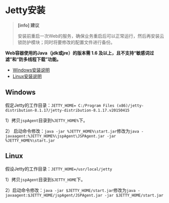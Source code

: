 # Jetty安装
>**[info] 建议**
>
>安装前重启一次Web的服务，确保业务重启后可以正常运行，然后再安装云锁防护模块；同时将要修改的配置文件进行备份。

**Web容器使用的Java（jdk或jre）的版本需 1.6 及以上，且不支持“敏感词过滤”和“防多线程下载”功能。**

- [Windows安装说明](#windows)
- [Linux安装说明](#linux)

## Windows

假定Jetty的工作目录：`JETTY_HOME= C:/Program Files (x86)/jetty-distribution-8.1.17/jetty-distribution-8.1.17.v20150415`

1）拷贝`jspAgent`目录到`%JETTY_HOME%`下。

2） 启动命令修改：`java -jar %JETTY_HOME%\start.jar`修改为`java -javaagent:%JETTY_HOME%\jspAgent\JSPAgent.jar -jar %JETTY_HOME%\start.jar`

## Linux

假设Jetty的工作目录：`JETTY_HOME=/usr/local/jetty`

1）拷贝`jspAgent`目录到`$JETTY_HOME`下。

2）启动命令修改：`java -jar $JETTY_HOME/start.jar`修改为`java -javaagent:$JETTY_HOME/jspAgent/JSPAgent.jar -jar $JETTY_HOME/start.jar`